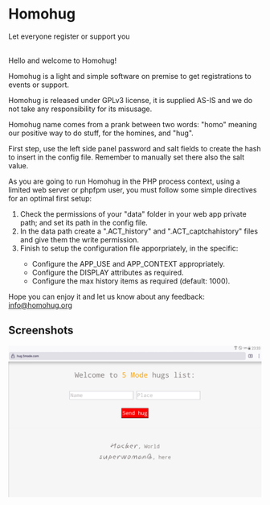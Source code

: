# Homohug
Let everyone register or support you   
<br>    
     
Hello and welcome to Homohug!
  	   
Homohug is a light and simple software on premise to get registrations to events or support.   
  	     
Homohug is released under GPLv3 license, it is supplied AS-IS and we do not take any responsibility for its misusage.   
  	     
Homohug name comes from a prank between two words: "homo" meaning our positive way to do stuff, for the homines, and "hug".   
          
First step, use the left side panel password and salt fields to create the hash to insert in the config file. Remember to manually set there also the salt value.  
   
As you are going to run Homohug in the PHP process context, using a limited web server or phpfpm user, you must follow some simple directives for an optimal first setup:   
<ol>
<li>Check the permissions of your "data" folder in your web app private path; and set its path in the config file.</li>  
<li>In the data path create a ".ACT_history" and ".ACT_captchahistory" files and give them the write permission.</li>  
<li>Finish to setup the configuration file apporpriately, in the specific:</li>  
<ul>
<li>Configure the APP_USE and APP_CONTEXT appropriately.</li>  
<li>Configure the DISPLAY attributes as required.</li>  
<li>Configure the max history items as required (default: 1000).</li>  	      
</ul>  
</ol>   
    
Hope you can enjoy it and let us know about any feedback: <a href="mailto:info@homohug.org" style="color:#e6d236;">info@homohug.org</a>  
   
## Screenshots  
	   
 ![Homohug](/ACT_res/screenshot1.png)  
